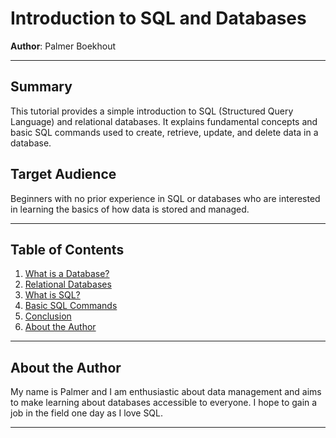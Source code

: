 # Introduction to SQL and Databases

**Author**: Palmer Boekhout

---

## Summary

This tutorial provides a simple introduction to SQL (Structured Query Language) and relational databases. It explains fundamental concepts and basic SQL commands used to create, retrieve, update, and delete data in a database.

## Target Audience

Beginners with no prior experience in SQL or databases who are interested in learning the basics of how data is stored and managed.

---

## Table of Contents

1. [What is a Database?](what-is-a-database.md)
2. [Relational Databases](relational-databases.md)
3. [What is SQL?](what-is-sql.md)
4. [Basic SQL Commands](basic-sql-commands.md)
5. [Conclusion](conclusion.md)
6. [About the Author](#about-the-author)

---

## About the Author

My name is Palmer and I am enthusiastic about data management and aims to make learning about databases accessible to everyone. I hope to gain a job in the field one day as I love SQL.
 
---
